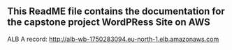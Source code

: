 ## This ReadME file contains the documentation for the capstone project WordPRess Site on AWS

ALB A record: http://alb-wb-1750283094.eu-north-1.elb.amazonaws.com